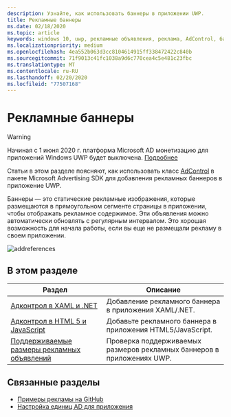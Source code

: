 ```yaml
---
description: Узнайте, как использовать баннеры в приложении UWP.
title: Рекламные баннеры
ms.date: 02/18/2020
ms.topic: article
keywords: windows 10, uwp, рекламные объявления, реклама, AdControl, баннеры
ms.localizationpriority: medium
ms.openlocfilehash: 4ea552b063d3cc8104614915ff338472422c840b
ms.sourcegitcommit: 71f9013c41fc1038a9d6c770cea4c5e481c23fbc
ms.translationtype: MT
ms.contentlocale: ru-RU
ms.lasthandoff: 02/20/2020
ms.locfileid: "77507168"
---
```

# <a name="banner-ads"></a>Рекламные баннеры

>[!WARNING]
> Начиная с 1 июня 2020 г. платформа Microsoft AD монетизацию для приложений Windows UWP будет выключена. [Подробнее](https://social.msdn.microsoft.com/Forums/windowsapps/en-US/db8d44cb-1381-47f7-94d3-c6ded3fea36f/microsoft-ad-monetization-platform-shutting-down-june-1st?forum=aiamgr)

Статьи в этом разделе поясняют, как использовать класс [AdControl](https://docs.microsoft.com/uwp/api/microsoft.advertising.winrt.ui.adcontrol) в пакете Microsoft Advertising SDK для добавления рекламных баннеров в приложение UWP.

Баннеры — это статические рекламные изображения, которые размещаются в прямоугольном сегменте страницы в приложении, чтобы отображать рекламное содержимое. Эти объявления можно автоматически обновлять с регулярным интервалом. Это хорошая возможность для начала работы, если вы еще не размещали рекламу в своем приложении.

![addreferences](images/banner-ad.png)

## <a name="in-this-section"></a>В этом разделе

|  Раздел    | Описание |               
|----------|-------|
| [Адконтрол в XAML и .NET](adcontrol-in-xaml-and--net.md)     | Добавление рекламного баннера в приложения XAML/.NET.        |
| [Адконтрол в HTML 5 и JavaScript](adcontrol-in-html-5-and-javascript.md)     | Добавьте рекламного баннера в приложения HTML5/JavaScript.        |
| [Поддерживаемые размеры рекламных объявлений](supported-ad-sizes-for-banner-ads.md)    |  Проверка поддерживаемых размеров рекламных баннеров в приложениях UWP.        |


## <a name="related-topics"></a>Связанные разделы

* [Примеры рекламы на GitHub](https://github.com/Microsoft/Windows-universal-samples/tree/master/Samples/Advertising)
* [Настройка единиц AD для приложения](set-up-ad-units-in-your-app.md)
